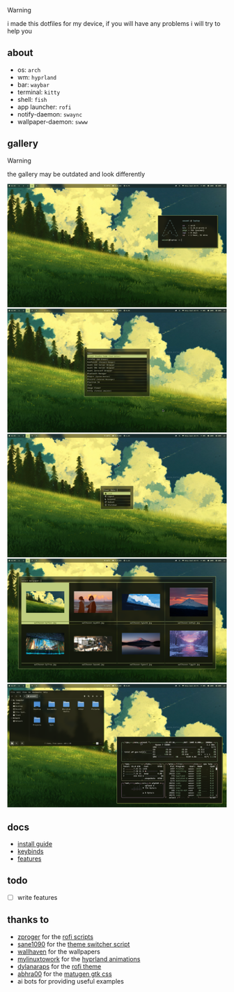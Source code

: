 > [!warning]
> i made this dotfiles for my device, if you will have any problems i will try to help you

## about

- os: `arch`
- wm: `hyprland`
- bar: `waybar`
- terminal: `kitty`
- shell: `fish`
- app launcher: `rofi`
- notify-daemon: `swaync`
- wallpaper-daemon: `swww`

## gallery

> [!warning]
> the gallery may be outdated and look differently

![main](Pictures/Screenshots/main.png)
![rofi](Pictures/Screenshots/appLauncher.png)
![powerMenu](Pictures/Screenshots/powerMenu.png)
![wallpaperChanger](Pictures/Screenshots/wallpaperChanger.png)
![gtkAndBtop](Pictures/Screenshots/gtkAndBtop.png)

## docs

- [install guide](Docs/install.md)
- [keybinds](Docs/keybinds.md)
- [features](Docs/features.md)

## todo

- [ ] write features

## thanks to

- [zproger](https://github.com/Zproger/) for the [rofi scripts](https://github.com/Zproger/bspwm-dotfiles/tree/main/bin)
- [sane1090](https://www.youtube.com/@sane1090x) for the [theme switcher script](https://youtu.be/PLb2lA9jBCI?si=PrIcooBkzP5Gz0YF)
- [wallhaven](https://wallhaven.cc) for the wallpapers
- [mylinuxtowork](https://github.com/mylinuxforwork) for the [hyprland animations](https://github.com/mylinuxforwork/dotfiles/tree/main/share/dotfiles/.config/hypr/conf/animations)
- [dylanaraps](https://github.com/dylanaraps) for the [rofi theme](https://github.com/dylanaraps/pywal/blob/master/pywal/templates/colors-rofi-dark.rasi)
- [abhra00](https://github.com/Abhra00) for the [matugen gtk css](https://github.com/Abhra00/Matuprland/blob/main/matugen/templates/matugen-gtk.css)
- ai bots for providing useful examples
